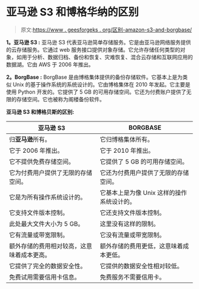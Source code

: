 # 亚马逊 S3 和博格华纳的区别

> 原文:[https://www . geesforgeks . org/区别-amazon-s3-and-borgbase/](https://www.geeksforgeeks.org/difference-between-amazon-s3-and-borgbase/)

**1。亚马逊 S3 :**
亚马逊 S3 代表亚马逊简单存储服务。它是由亚马逊网络服务提供的云存储服务。它通过 web 服务接口提供对象存储。它允许存储任何类型的对象，如用于分析、数据归档、备份和恢复、灾难恢复、混合云存储和互联网应用的数据湖。它由 AWS 于 2006 年推出。

**2。BorgBase :**
BorgBase 是由博格集体提供的备份存储软件。它基本上是为类似 Unix 的基于操作系统的系统设计的。它由博格集体在 2010 年发起。它主要是使用 Python 开发的。它提供了 5 GB 的可用存储空间。它还为付费账户提供了无限的存储空间。它也被称为阁楼备份软件。

**亚马逊 S3 和博格贝斯的区别:**

<center>

| 亚马逊 S3 | BORGBASE |
| --- | --- |
| 归**亚马逊**所有。 | 它归博格集体所有。 |
| 它于 2006 年推出。 | 它于 2010 年推出。 |
| 它不提供免费存储空间。 | 它提供了 5 GB 的可用存储空间。 |
| 它为付费用户提供了无限的存储空间。 | 它还为付费用户提供了无限的存储空间。 |
| 它是为所有操作系统设计的。 | 它基本上是为像 Unix 这样的操作系统设计的。 |
| 它支持文件版本控制。 | 它还支持文件版本控制。 |
| 此处最大文件大小为 5 GB。 | 这里没有这样的限制。 |
| 它有流量或带宽限制。 | 它没有流量或带宽限制。 |
| 额外存储的费用相对较高，这意味着成本更高。 | 额外存储的费用更低，这意味着成本更低。 |
| 它提供了完全的数据安全性。 | 它提供的数据安全性相对较低。 |
| 免费试用需要信用卡信息。 | 免费服务不需要信用卡。 |

</center>